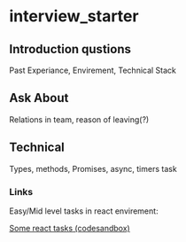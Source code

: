 # interview_starter

## Introduction qustions

Past Experiance, Envirement, Technical Stack

## Ask About

Relations in team, reason of leaving(?)

## Technical

Types, methods, Promises, async, timers task

### Links

Easy/Mid level tasks in react envirement: 

[Some react tasks (codesandbox)](https://codesandbox.io/p/sandbox/react-3-tasks-se1-interview-tcbu49?file=%2Fsrc%2FApp.js%3A11%2C15)
